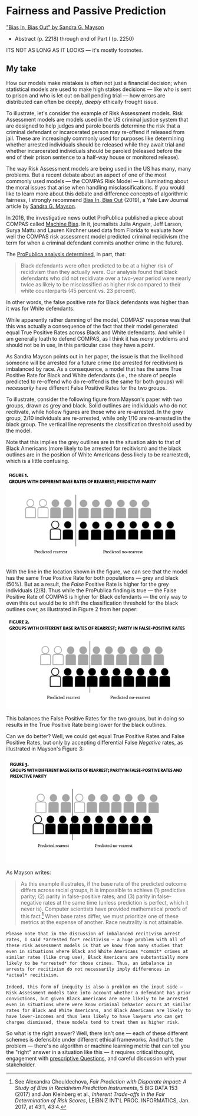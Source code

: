 # Fairness and Passive Prediction

["Bias In, Bias Out" by Sandra G. Mayson](https://www.yalelawjournal.org/article/bias-in-bias-out)

- Abstract (p. 2218) through end of Part I (p. 2250)

ITS NOT AS LONG AS IT LOOKS — it's mostly footnotes.


## My take

How our models make mistakes is often not just a financial decision; when statistical models are used to make high stakes decisions — like who is sent to prison and who is let out on bail pending trial — how errors are distributed can often be deeply, *deeply* ethically frought issue.

To illustrate, let's consider the example of Risk Assessment models. Risk Assessment models are models used in the US criminal justice system that are designed to help judges and parole boards determine the risk that a criminal defendant or incarcerated person may re-offend if released from jail. These are increasingly commonly used for purposes like determining whether arrested individuals should be released while they await trial and whether incarcerated individuals should be paroled (released before the end of their prison sentence to a half-way house or monitored release).

The way Risk Assessment models are being used in the US has many, many problems. But a recent debate about an aspect of one of the most commonly used models — the COMPAS Risk Model — is illuminating about the moral issues that arise when handling misclassifications. If you would like to learn more about this debate and difference concepts of algorithmic fairness, I strongly recommend [Bias In, Bias Out](https://www.yalelawjournal.org/article/bias-in-bias-out) (2019), a Yale Law Journal article by [Sandra G. Mayson](https://www.law.upenn.edu/faculty/sgmayson).

In 2016, the investigative news outlet ProPublica published a piece about COMPAS called [Machine Bias](https://www.propublica.org/article/machine-bias-risk-assessments-in-criminal-sentencing). In it, journalists Julia Angwin, Jeff Larson, Surya Mattu and Lauren Kirchner used data from Florida to evaluate how well the COMPAS risk assessment model predicted criminal recidivism (the term for when a criminal defendant commits another crime in the future).

The [ProPublica analysis determined](https://www.propublica.org/article/how-we-analyzed-the-compas-recidivism-algorithm), in part, that:

> Black defendants were often predicted to be at a higher risk of recidivism than they actually were. Our analysis found that black defendants who did not recidivate over a two-year period were nearly twice as likely to be misclassified as higher risk compared to their white counterparts (45 percent vs. 23 percent).

In other words, the false positive rate for Black defendants was higher than it was for White defendants.

While apparently rather damning of the model, COMPAS' response was that this was actually a consequence of the fact that their model generated equal True Positive Rates across Black and White defendants. And while I am generally loath to defend COMPAS, as I think it has *many* problems and should not be in use, in this particular case they have a point.

As Sandra Mayson points out in her paper, the issue is that the likelihood someone will be arrested for a future crime (be arrested for recitivism) is imbalanced by race. As a consequence, a model that has the same True Positive Rate for Black and White defendants (i.e., the share of people predicted to re-offend who do re-offend is the same for both groups) will *necessarily* have different False Positive Rates for the two groups.

To illustrate, consider the following figure from Mayson's paper with two groups, drawn as grey and black. Solid outlines are individuals who do not recitivate, while hollow figures are those who are re-arrested. In the grey group, 2/10 individuals are re-arrested, while only 1/10 are re-arrested in the black group. The vertical line represents the classification threshold used by the model.

Note that this implies the grey outlines are in the situation akin to that of Black Americans (more likely to be arrested for recitivism) and the black outlines are in the position of White Americans (less likely to be rearrested), which is a little confusing.

![groups with different false positive rates](images/mayson_fig1.png)

With the line in the location shown in the figure, we can see that the model has the same True Positive Rate for both populations — grey and black (50%). But as a result, the *False* Positive Rate is higher for the grey individuals (2/8). Thus while the ProPublica finding is true — the False Positive Rate of COMPAS is higher for Black defendants — the only way to even this out would be to shift the classification threshold for the black outlines over, as illustrated in Figure 2 from her paper:

![groups with different true positive rates](images/mayson_fig2.png)

This balances the False Positive Rates for the two groups, but in doing so results in the True Positive Rate being lower for the black outlines.

Can we do better? Well, we could get equal True Positive Rates and False Positive Rates, but only by accepting differential False *Negative* rates, as illustrated in Mayson's Figure 3:

![groups with different false negative rates](images/mayson_fig3.png)

As Mayson writes:

> As this example illustrates, if the base rate of the predicted outcome differs across racial groups, it is impossible to achieve (1) predictive parity; (2) parity in false-positive rates; and (3) parity in false-negative rates at the same time (unless prediction is perfect, which it never is). Computer scientists have provided mathematical proofs of this fact.[^impossibility] When base rates differ, we must prioritize one of these metrics at the expense of another. Race neutrality is not attainable.

[^impossibility]: See Alexandra Chouldechova, *Fair Prediction with Disparate Impact: A Study of Bias in Recidivism Prediction Instruments*, 5 BIG DATA 153 (2017) and Jon Kleinberg et al., *Inherent Trade-offs in the Fair Determination of Risk Scores*, LEIBNIZ INT'L PROC. INFORMATICS, Jan. 2017, at 43:1, 43:4.

```{note}
Please note that in the discussion of imbalanced recitivism arrest rates, I said *arrested for* recitivism — a huge problem with all of these risk assessment models is that we know from many studies that even in situations where Black and White Americans *commit* crimes at similar rates (like drug use), Black Americans are substantially more likely to be *arrested* for those crimes. Thus, an imbalance in arrests for recitivism do not necessarily imply differences in *actual* recitivism.

Indeed, this form of inequity is also a problem on the input side — Risk Assessment models take into account whether a defendant has prior convictions, but given Black Americans are more likely to be arrested even in situations where were know criminal behavior occurs at similar rates for Black and White Americans, and Black Americans are likely to have lower-incomes and thus less likely to have lawyers who can get charges dismissed, these models tend to treat them as higher risk.
```

So what is the right answer? Well, there isn't one — each of these different schemes is defensible under different ethical frameworks. And that's the problem — there's no algorithm or machine learning metric that can tell you the "right" answer in a situation like this — it requires critical thought, engagement with [prescriptive Questions](05_descriptive_v_prescriptive.md), and careful discussion with your stakeholder.
